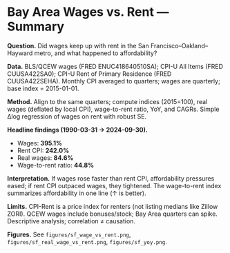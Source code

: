 # Bay Area Wages vs. Rent — Summary

**Question.** Did wages keep up with rent in the San Francisco–Oakland–Hayward metro, and what happened to affordability?

**Data.** BLS/QCEW wages (FRED ENUC418640510SA); CPI-U All Items (FRED CUUSA422SA0); CPI-U Rent of Primary Residence (FRED CUUSA422SEHA). Monthly CPI averaged to quarters; wages are quarterly; base index = 2015-01-01.

**Method.** Align to the same quarters; compute indices (2015=100), real wages (deflated by local CPI), wage-to-rent ratio, YoY, and CAGRs. Simple Δlog regression of wages on rent with robust SE.

**Headline findings (1990-03-31 → 2024-09-30).**
- Wages: **395.1%**
- Rent CPI: **242.0%**
- Real wages: **84.6%**
- Wage-to-rent ratio: **44.8%**

**Interpretation.** If wages rose faster than rent CPI, affordability pressures eased; if rent CPI outpaced wages, they tightened. The wage-to-rent index summarizes affordability in one line (↑ is better).

**Limits.** CPI-Rent is a price index for renters (not listing medians like Zillow ZORI). QCEW wages include bonuses/stock; Bay Area quarters can spike. Descriptive analysis; correlation ≠ causation.

**Figures.** See `figures/sf_wage_vs_rent.png`, `figures/sf_real_wage_vs_rent.png`, `figures/sf_yoy.png`.
